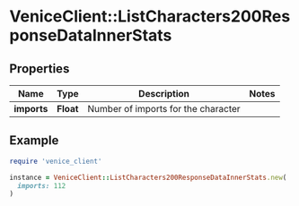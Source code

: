 # VeniceClient::ListCharacters200ResponseDataInnerStats

## Properties

| Name | Type | Description | Notes |
| ---- | ---- | ----------- | ----- |
| **imports** | **Float** | Number of imports for the character |  |

## Example

```ruby
require 'venice_client'

instance = VeniceClient::ListCharacters200ResponseDataInnerStats.new(
  imports: 112
)
```

